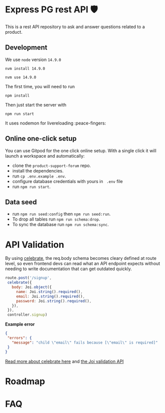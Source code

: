 # Express PG rest API 🛡️

This is a rest API repository to ask and answer questions related to a product.

## Development

We use `node` version `14.9.0`

```
nvm install 14.9.0
```

```
nvm use 14.9.0
```

The first time, you will need to run

```
npm install
```

Then just start the server with

```
npm run start
```
It uses nodemon for livereloading :peace-fingers:

## Online one-click setup

You can use Gitpod for the one click online setup. With a single click it will launch a workspace and automatically:

- clone the `product-support-forum` repo.
- install the dependencies.
- run `cp .env.example .env`.
- configure database credentials with yours in ` .env` file
- run `npm run start`.

## Data seed
- run `npm run seed:config` then `npm run seed:run`.
- To drop all tables run `npm run schema:drop`.
- To sync the database run `npm run schema:sync`.


# API Validation

 By using [celebrate](https://github.com/arb/celebrate), the req.body schema becomes cleary defined at route level, so even frontend devs can read what an API endpoint expects without needing to write documentation that can get outdated quickly.

 ```js
 route.post('/signup',
  celebrate({
    body: Joi.object({
      name: Joi.string().required(),
      email: Joi.string().required(),
      password: Joi.string().required(),
    }),
  }),
  controller.signup)
 ```

 **Example error**

 ```json
 {
  "errors": {
    "message": "child \"email\" fails because [\"email\" is required]"
  }
 }
 ```

[Read more about celebrate here](https://github.com/arb/celebrate) and [the Joi validation API](https://github.com/hapijs/joi/blob/v15.0.1/API.md)

# Roadmap



# FAQ
